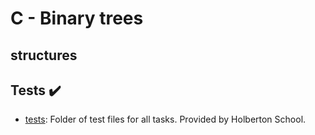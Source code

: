 # C - Binary trees

## structures

## Tests :heavy_check_mark:

* [tests](./tests): Folder of test files for all tasks. Provided by Holberton
School.
